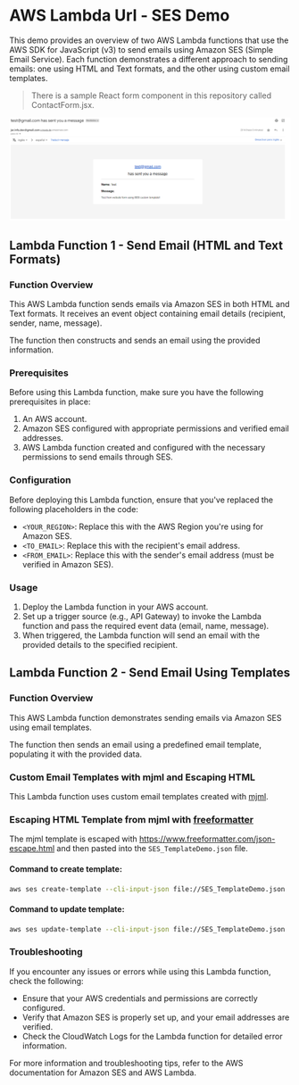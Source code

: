 # AWS Lambda Url - SES Demo

This demo provides an overview of two AWS Lambda functions that use the AWS SDK for JavaScript (v3) to send emails using Amazon SES (Simple Email Service). Each function demonstrates a different approach to sending emails: one using HTML and Text formats, and the other using custom email templates.

> There is a sample React form component in this repository called ContactForm.jsx.

![Lambda Function Demo](./readme.png)

## Lambda Function 1 - Send Email (HTML and Text Formats)

### Function Overview

This AWS Lambda function sends emails via Amazon SES in both HTML and Text formats. It receives an event object containing email details (recipient, sender, name, message). 

The function then constructs and sends an email using the provided information.

### Prerequisites

Before using this Lambda function, make sure you have the following prerequisites in place:

1. An AWS account.
2. Amazon SES configured with appropriate permissions and verified email addresses.
3. AWS Lambda function created and configured with the necessary permissions to send emails through SES.

### Configuration

Before deploying this Lambda function, ensure that you've replaced the following placeholders in the code:

- `<YOUR_REGION>`: Replace this with the AWS Region you're using for Amazon SES.
- `<TO_EMAIL>`: Replace this with the recipient's email address.
- `<FROM_EMAIL>`: Replace this with the sender's email address (must be verified in Amazon SES).

### Usage

1. Deploy the Lambda function in your AWS account.
2. Set up a trigger source (e.g., API Gateway) to invoke the Lambda function and pass the required event data (email, name, message).
3. When triggered, the Lambda function will send an email with the provided details to the specified recipient.

## Lambda Function 2 - Send Email Using Templates

### Function Overview

This AWS Lambda function demonstrates sending emails via Amazon SES using email templates. 

The function then sends an email using a predefined email template, populating it with the provided data.

### Custom Email Templates with mjml and Escaping HTML

This Lambda function uses custom email templates created with [mjml](https://mjml.io/).

### Escaping HTML Template from mjml with [freeformatter](https://www.freeformatter.com/json-escape.html) 

The mjml template is escaped with https://www.freeformatter.com/json-escape.html and then pasted into the `SES_TemplateDemo.json` file.

#### Command to create template:

```bash
aws ses create-template --cli-input-json file://SES_TemplateDemo.json
```

#### Command to update template:

```bash
aws ses update-template --cli-input-json file://SES_TemplateDemo.json
```

### Troubleshooting

If you encounter any issues or errors while using this Lambda function, check the following:

- Ensure that your AWS credentials and permissions are correctly configured.
- Verify that Amazon SES is properly set up, and your email addresses are verified.
- Check the CloudWatch Logs for the Lambda function for detailed error information.

For more information and troubleshooting tips, refer to the AWS documentation for Amazon SES and AWS Lambda.


